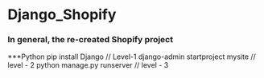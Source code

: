 # Django_Shopify
### In general, the re-created Shopify project
***Python
pip install Django  // Level-1
django-admin startproject mysite  // level - 2
python manage.py runserver // level - 3
